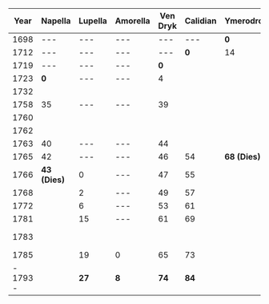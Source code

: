 | Year     | Napella       | Lupella | Amorella | Ven Dryk | Calidian | Ymerodrol     | Fenian | Circe  | Lucius        | **Mazikeen** | Bismuth | Jasper | Duska   | Alfread | Rolbam | Seram | Malkath | Stronvan |
| -------- | ------------- | ------- | -------- | -------- | -------- | ------------- | ------ | ------ | ------------- | ------------ | ------- | ------ | ------- | ------- | ------ | ----- | ------- | -------- |
| 1698     | ---           | ---     | ---      | ---      | ---      | **0**         | ---    | ---    | ---           | ---          | ---     | ---    |         |         |        |       |         |          |
| 1712     | ---           | ---     | ---      | ---      | **0**    | 14            | ---    | ---    | ---           | ---          | ---     | ---    |         |         |        |       |         |          |
| 1719     | ---           | ---     | ---      | **0**    |          |               | ---    | ---    | ---           | ---          | ---     | ---    |         |         |        |       |         |          |
| 1723     | **0**         | ---     | ---      | 4        |          |               | ---    | ---    | ---           | ---          | ---     | ---    |         |         |        |       |         |          |
| 1732     |               |         |          |          |          |               |        |        | **0**         | ---          | ---     | ---    |         |         |        |       |         |          |
| 1758     | 35            | ---     | ---      | 39       |          |               | ---    | **0**  |               | ---          | ---     | ---    |         |         |        |       |         |          |
| 1760     |               |         |          |          |          |               |        |        |               | **0**        | ---     | ---    |         |         |        |       |         |          |
| 1762     |               |         |          |          |          |               |        |        |               |              | ---     | ---    |         |         |        |       |         |          |
| 1763     | 40            | ---     | ---      | 44       |          |               | 0      | 5      |               |              | ---     | ---    |         |         |        |       |         |          |
| 1765     | 42            | ---     | ---      | 46       | 54       | **68 (Dies)** | 2      | 7      |               |              | ---     | ---    |         |         |        |       |         |          |
| 1766     | **43 (Dies)** | 0       | ---      | 47       | 55       |               | 3      | 8      |               |              | ---     | ---    |         |         |        |       |         |          |
| 1768     |               | 2       | ---      | 49       | 57       |               |        |        |               |              | **0**   | **0**  |         |         |        |       |         |          |
| 1772     |               | 6       | ---      | 53       | 61       |               |        |        |               |              |         |        |         |         |        |       |         |          |
| 1781     |               | 15      | ---      | 61       | 69       |               | 18     | 23     |               |              |         |        |         |         |        |       |         |          |
| 1783     |               |         |          |          |          |               |        |        | **51 (Dies)** |              |         |        |         |         |        |       |         |          |
| 1785     |               | 19      | 0        | 65       | 73       |               | 22     | 27     |               |              |         |        |         |         |        |       |         |          |
| - 1793 - |               | **27**  | **8**    | **74**   | **84**   |               | **30** | **35** |               | **33**       | **25**  | **25** | **144** |         |        |       |         |          |
